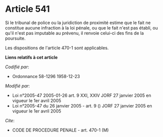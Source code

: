 # Article 541

Si le tribunal de police ou la juridiction de proximité estime que le fait ne constitue aucune infraction à la loi pénale, ou
que le fait n'est pas établi, ou qu'il n'est pas imputable au prévenu, il renvoie celui-ci des fins de la poursuite.

Les dispositions de l'article 470-1 sont applicables.

**Liens relatifs à cet article**

_Codifié par_:

  - Ordonnance 58-1296 1958-12-23

_Modifié par_:

  - Loi n°2005-47 2005-01-26 art. 9 XXI, XXIV JORF 27 janvier 2005 en vigueur le 1er avril 2005
  - Loi n°2005-47 du 26 janvier 2005 - art. 9 () JORF 27 janvier 2005 en vigueur le 1er avril 2005

_Cite_:

  - CODE DE PROCEDURE PENALE - art. 470-1 (M)
